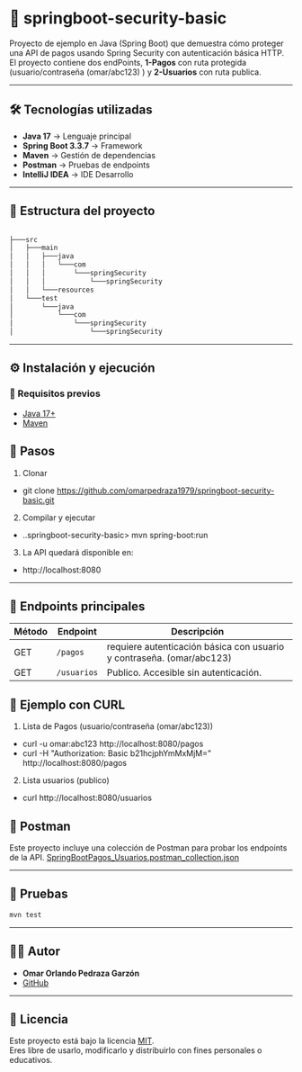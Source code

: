 
# 🚀 springboot-security-basic

Proyecto de ejemplo en Java (Spring Boot) que demuestra cómo proteger una API de pagos usando Spring Security con autenticación básica HTTP.
El proyecto contiene dos endPoints, **1-Pagos** con ruta protegida (usuario/contraseña (omar/abc123) ) y **2-Usuarios** con ruta publica.

---

## 🛠️ Tecnologías utilizadas
- **Java 17** → Lenguaje principal  
- **Spring Boot 3.3.7** → Framework  
- **Maven** → Gestión de dependencias  
- **Postman** → Pruebas de endpoints
- **IntelliJ IDEA** → IDE Desarrollo

---

## 📂 Estructura del proyecto
```bash

├───src
│   ├───main
│   │   ├───java
│   │   │   └───com
│   │   │       └───springSecurity
│   │   │           └───springSecurity
│   │   └───resources
│   └───test
│       └───java
│           └───com
│               └───springSecurity
│                   └───springSecurity

```
---

## ⚙️ Instalación y ejecución
### 🔹 Requisitos previos

- [Java 17+](https://adoptium.net/)
- [Maven](https://maven.apache.org/)


## 🔹 Pasos

1. Clonar

 - git clone https://github.com/omarpedraza1979/springboot-security-basic.git

2. Compilar y ejecutar
 - ..springboot-security-basic> mvn spring-boot:run   

3. La API quedará disponible en:  
 - http://localhost:8080

---

## 📌 Endpoints principales

| Método | Endpoint     | Descripción                                                            |
|--------|--------------|------------------------------------------------------------------------|
| GET    | `/pagos`     | requiere autenticación básica con usuario y contraseña. (omar/abc123)  |
| GET    | `/usuarios`  | Publico. Accesible sin autenticación.                                  |


## 🧪 Ejemplo con CURL


1. Lista de Pagos (usuario/contraseña (omar/abc123))

 - curl -u omar:abc123 http://localhost:8080/pagos
 - curl -H "Authorization: Basic b21hcjphYmMxMjM=" http://localhost:8080/pagos

2. Lista usuarios (publico)

 - curl http://localhost:8080/usuarios


## 🧪 Postman
Este proyecto incluye una colección de Postman para probar los endpoints de la API. 
[SpringBootPagos_Usuarios.postman_collection.json](./SpringBootPagos_Usuarios.postman_collection.json)


---
## 🧪 Pruebas
```bash
mvn test
```
---

## 👨‍💻 Autor
- **Omar Orlando Pedraza Garzón**
- [GitHub](https://github.com/omarpedraza1979)
---


## 📜 Licencia
Este proyecto está bajo la licencia [MIT](LICENSE).  
Eres libre de usarlo, modificarlo y distribuirlo con fines personales o educativos.


